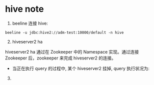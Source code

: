 # hive note

1. beeline 连接 hive:  

```
beeline -u jdbc:hive2://adm-test:10000/default -n hive
```

2. hiveserver2 ha

hiveserver2 ha 通过在 Zookeeper 中的 Namespace 实现。通过连接 Zookeeper 后，zookeeper 来完成 hiveserver2 的连接。
  - 当正在执行 query 的过程中, 某个 hiveserver2 挂掉, query 执行状况为:

3. 
